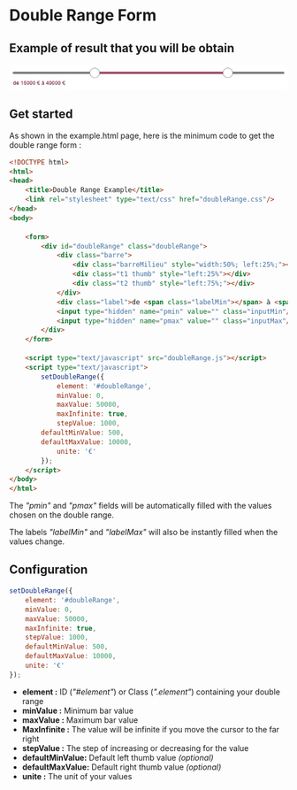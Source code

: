 # Double Range Form

## Example of result that you will be obtain

![alt](https://github.com/MaxyFR/doubleRange/blob/main/doubleRangeScreen.JPG?raw=true)

## Get started

As shown in the example.html page, here is the minimum code to get the double range form :

```html
<!DOCTYPE html>
<html>
<head>
	<title>Double Range Example</title>
    <link rel="stylesheet" type="text/css" href="doubleRange.css"/>
</head>
<body>

    <form>
        <div id="doubleRange" class="doubleRange">
            <div class="barre">
                <div class="barreMilieu" style="width:50%; left:25%;"></div>
                <div class="t1 thumb" style="left:25%"></div>
                <div class="t2 thumb" style="left:75%;"></div>
            </div>
            <div class="label">de <span class="labelMin"></span> à <span class="labelMax"></span></div>
            <input type="hidden" name="pmin" value="" class="inputMin"/>
            <input type="hidden" name="pmax" value="" class="inputMax"/>
        </div>
    </form>

    <script type="text/javascript" src="doubleRange.js"></script>
    <script type="text/javascript">
        setDoubleRange({
            element: '#doubleRange',
            minValue: 0,
            maxValue: 50000,
            maxInfinite: true,
            stepValue: 1000,
	    defaultMinValue: 500,
	    defaultMaxValue: 10000,
            unite: '€'
        });
    </script>
</body>
</html>
```
The *"pmin"* and *"pmax"* fields will be automatically filled with the values chosen on the double range.

The labels *"labelMin"* and *"labelMax"* will also be instantly filled when the values change.

## Configuration

```javascript
setDoubleRange({
    element: '#doubleRange',
    minValue: 0,
    maxValue: 50000,
    maxInfinite: true,
    stepValue: 1000,
    defaultMinValue: 500,
    defaultMaxValue: 10000,
    unite: '€'
});
```

* **element :**  ID (*"#element"*) or Class (*".element"*) containing your double range
* **minValue :** Minimum bar value
* **maxValue :** Maximum bar value
* **MaxInfinite :** The value will be infinite if you move the cursor to the far right
* **stepValue :** The step of increasing or decreasing for the value
* **defaultMinValue:** Default left thumb value *(optional)*
* **defaultMaxValue:** Default right thumb value *(optional)*
* **unite :** The unit of your values
